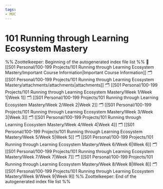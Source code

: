 ```yaml
---
tags: 
- MOC
---
```

# 101 Running through Learning Ecosystem Mastery



%% Zoottelkeeper: Beginning of the autogenerated index file list  %%
📄 [[S01 Personal/100-199 Projects/101 Running through Learning Ecosystem Mastery/Important Course Information|Important Course Information]]
🗂️ [[S01 Personal/100-199 Projects/101 Running through Learning Ecosystem Mastery/attachments/attachments|attachments]]
🗂️ [[S01 Personal/100-199 Projects/101 Running through Learning Ecosystem Mastery/Week 1/Week 1|Week 1]]
🗂️ [[S01 Personal/100-199 Projects/101 Running through Learning Ecosystem Mastery/Week 2/Week 2|Week 2]]
🗂️ [[S01 Personal/100-199 Projects/101 Running through Learning Ecosystem Mastery/Week 3/Week 3|Week 3]]
🗂️ [[S01 Personal/100-199 Projects/101 Running through Learning Ecosystem Mastery/Week 4/Week 4|Week 4]]
🗂️ [[S01 Personal/100-199 Projects/101 Running through Learning Ecosystem Mastery/Week 5/Week 5|Week 5]]
🗂️ [[S01 Personal/100-199 Projects/101 Running through Learning Ecosystem Mastery/Week 6/Week 6|Week 6]]
🗂️ [[S01 Personal/100-199 Projects/101 Running through Learning Ecosystem Mastery/Week 7/Week 7|Week 7]]
🗂️ [[S01 Personal/100-199 Projects/101 Running through Learning Ecosystem Mastery/Week 8/Week 8|Week 8]]
🗂️ [[S01 Personal/100-199 Projects/101 Running through Learning Ecosystem Mastery/Week 9/Week 9|Week 9]]
%% Zoottelkeeper: End of the autogenerated index file list  %%

